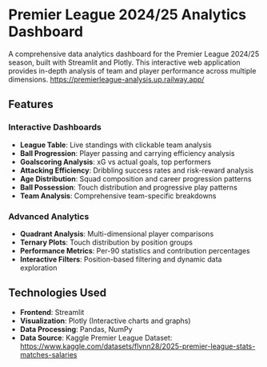 # Premier League 2024/25 Analytics Dashboard

A comprehensive data analytics dashboard for the Premier League 2024/25 season, built with Streamlit and Plotly. This interactive web application provides in-depth analysis of team and player performance across multiple dimensions.
https://premierleague-analysis.up.railway.app/
## Features

### **Interactive Dashboards**
- **League Table**: Live standings with clickable team analysis
- **Ball Progression**: Player passing and carrying efficiency analysis
- **Goalscoring Analysis**: xG vs actual goals, top performers
- **Attacking Efficiency**: Dribbling success rates and risk-reward analysis
- **Age Distribution**: Squad composition and career progression patterns
- **Ball Possession**: Touch distribution and progressive play patterns
- **Team Analysis**: Comprehensive team-specific breakdowns

### **Advanced Analytics**
- **Quadrant Analysis**: Multi-dimensional player comparisons
- **Ternary Plots**: Touch distribution by position groups
- **Performance Metrics**: Per-90 statistics and contribution percentages
- **Interactive Filters**: Position-based filtering and dynamic data exploration

## Technologies Used

- **Frontend**: Streamlit
- **Visualization**: Plotly (Interactive charts and graphs)
- **Data Processing**: Pandas, NumPy
- **Data Source**: Kaggle Premier League Dataset: https://www.kaggle.com/datasets/flynn28/2025-premier-league-stats-matches-salaries
